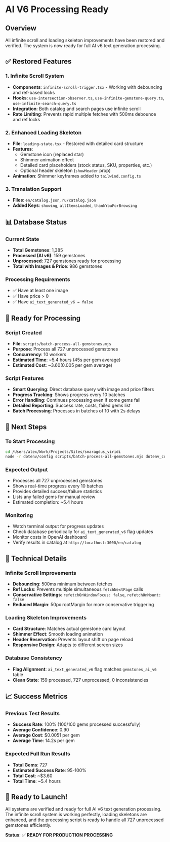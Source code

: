 # AI V6 Processing Ready

## Overview

All infinite scroll and loading skeleton improvements have been restored and verified. The system is now ready for full AI v6 text generation processing.

## ✅ Restored Features

### 1. **Infinite Scroll System**

- **Components**: `infinite-scroll-trigger.tsx` - Working with debouncing and ref-based locks
- **Hooks**: `use-intersection-observer.ts`, `use-infinite-gemstone-query.ts`, `use-infinite-search-query.ts`
- **Integration**: Both catalog and search pages use infinite scroll
- **Rate Limiting**: Prevents rapid multiple fetches with 500ms debounce and ref locks

### 2. **Enhanced Loading Skeleton**

- **File**: `loading-state.tsx` - Restored with detailed card structure
- **Features**:
  - Gemstone icon (replaced star)
  - Shimmer animation effect
  - Detailed card placeholders (stock status, SKU, properties, etc.)
  - Optional header skeleton (`showHeader` prop)
- **Animation**: Shimmer keyframes added to `tailwind.config.ts`

### 3. **Translation Support**

- **Files**: `en/catalog.json`, `ru/catalog.json`
- **Added Keys**: `showing`, `allItemsLoaded`, `thankYouForBrowsing`

## 📊 Database Status

### Current State

- **Total Gemstones**: 1,385
- **Processed (AI v6)**: 159 gemstones
- **Unprocessed**: 727 gemstones ready for processing
- **Total with Images & Price**: 986 gemstones

### Processing Requirements

- ✅ Have at least one image
- ✅ Have price > 0
- ✅ Have `ai_text_generated_v6 = false`

## 🚀 Ready for Processing

### Script Created

- **File**: `scripts/batch-process-all-gemstones.mjs`
- **Purpose**: Process all 727 unprocessed gemstones
- **Concurrency**: 10 workers
- **Estimated Time**: ~5.4 hours (45s per gem average)
- **Estimated Cost**: ~$3.60 ($0.005 per gem average)

### Script Features

- **Smart Querying**: Direct database query with image and price filters
- **Progress Tracking**: Shows progress every 10 batches
- **Error Handling**: Continues processing even if some gems fail
- **Detailed Reporting**: Success rate, costs, failed gems list
- **Batch Processing**: Processes in batches of 10 with 2s delays

## 🎯 Next Steps

### To Start Processing

```bash
cd /Users/alex/Work/Projects/Sites/smaragdus_viridi
node -r dotenv/config scripts/batch-process-all-gemstones.mjs dotenv_config_path=.env.local
```

### Expected Output

- Processes all 727 unprocessed gemstones
- Shows real-time progress every 10 batches
- Provides detailed success/failure statistics
- Lists any failed gems for manual review
- Estimated completion: ~5.4 hours

### Monitoring

- Watch terminal output for progress updates
- Check database periodically for `ai_text_generated_v6` flag updates
- Monitor costs in OpenAI dashboard
- Verify results in catalog at `http://localhost:3000/en/catalog`

## 🔧 Technical Details

### Infinite Scroll Improvements

- **Debouncing**: 500ms minimum between fetches
- **Ref Locks**: Prevents multiple simultaneous `fetchNextPage` calls
- **Conservative Settings**: `refetchOnWindowFocus: false`, `refetchOnMount: false`
- **Reduced Margin**: 50px rootMargin for more conservative triggering

### Loading Skeleton Improvements

- **Card Structure**: Matches actual gemstone card layout
- **Shimmer Effect**: Smooth loading animation
- **Header Reservation**: Prevents layout shift on page reload
- **Responsive Design**: Adapts to different screen sizes

### Database Consistency

- **Flag Alignment**: `ai_text_generated_v6` flag matches `gemstones_ai_v6` table
- **Clean State**: 159 processed, 727 unprocessed, 0 inconsistencies

## 📈 Success Metrics

### Previous Test Results

- **Success Rate**: 100% (100/100 gems processed successfully)
- **Average Confidence**: 0.90
- **Average Cost**: $0.0051 per gem
- **Average Time**: 14.2s per gem

### Expected Full Run Results

- **Total Gems**: 727
- **Estimated Success Rate**: 95-100%
- **Total Cost**: ~$3.60
- **Total Time**: ~5.4 hours

## 🎉 Ready to Launch!

All systems are verified and ready for full AI v6 text generation processing. The infinite scroll system is working perfectly, loading skeletons are enhanced, and the processing script is ready to handle all 727 unprocessed gemstones efficiently.

**Status**: ✅ **READY FOR PRODUCTION PROCESSING**
